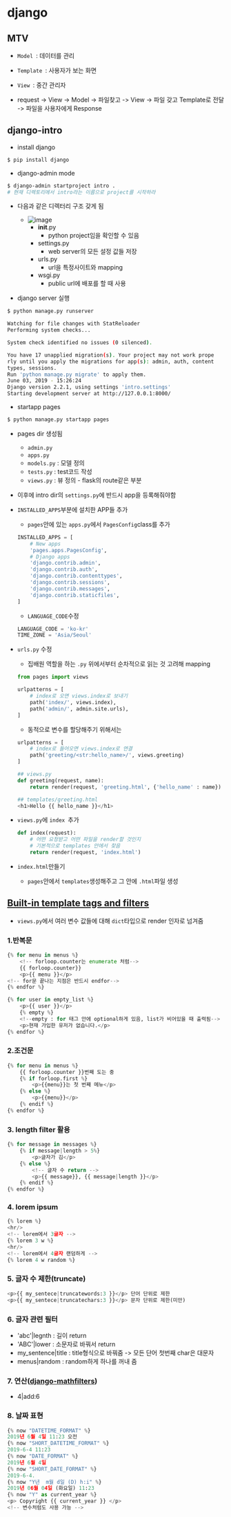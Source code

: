 # django

## MTV

- `Model `: 데이터를 관리
- `Template `: 사용자가 보는 화면
- `View `: 중간 관리자

- request -> View -> Model -> 파일찾고 -> View -> 파일 갖고 Template로 전달 -> 파일을 사용자에게 Response

## django-intro

- install django

```bash
$ pip install django
```

- django-admin mode

```bash
$ django-admin startproject intro .
# 현재 디렉토리에서 intro라는 이름으로 project를 시작하라
```

- 다음과 같은 디렉터리 구조 갖게 됨
  - ![image](https://user-images.githubusercontent.com/28910538/58780370-b4f58280-8613-11e9-970a-8efb84e28ef7.png)	
    - __init__.py 
      - python project임을 확인할 수 있음
    - settings.py
      - web server의 모든 설정 값들 저장
    - urls.py
      - url을 특정사이트와 mapping
    - wsgi.py
      - public url에 배포를 할 때 사용

- django server 실행

```bash
$ python manage.py runserver

Watching for file changes with StatReloader
Performing system checks...

System check identified no issues (0 silenced).

You have 17 unapplied migration(s). Your project may not work prope
rly until you apply the migrations for app(s): admin, auth, content
types, sessions.
Run 'python manage.py migrate' to apply them.
June 03, 2019 - 15:26:24
Django version 2.2.1, using settings 'intro.settings'
Starting development server at http://127.0.0.1:8000/

```

- startapp pages 

```bash
$ python manage.py startapp pages
```

- pages dir 생성됨

  - `admin.py`
  - `apps.py`
  - `models.py` : 모델 정의
  - `tests.py` :  test코드 작성
  - `views.py` : 뷰 정의 - flask의 route같은 부분

- 이후에 intro dir의 `settings.py`에 반드시 app을 등록해줘야함

- `INSTALLED_APPS`부분에 설치한 APP들 추가

  - `pages`안에 있는 `apps.py`에서 `PagesConfig`class를 추가

  ```python
  INSTALLED_APPS = [
      # New apps
      'pages.apps.PagesConfig',
      # Django apps
      'django.contrib.admin',
      'django.contrib.auth',
      'django.contrib.contenttypes',
      'django.contrib.sessions',
      'django.contrib.messages',
      'django.contrib.staticfiles',
  ]
  ```

  - `LANGUAGE_CODE`수정

  ```python
  LANGUAGE_CODE = 'ko-kr'
  TIME_ZONE = 'Asia/Seoul'
  ```

- `urls.py` 수정

  - 집배원 역할을 하는 `.py` 위에서부터 순차적으로 읽는 것 고려해 mapping

  ```python
  from pages import views
  
  urlpatterns = [
      # index로 오면 views.index로 보내기
      path('index/', views.index),
      path('admin/', admin.site.urls),
  ]
  ```

  - 동적으로 변수를 할당해주기 위해서는

  ```python
  urlpatterns = [
      # index로 들어오면 views.index로 연결
      path('greeting/<str:hello_name>/', views.greeting)
  ]
  
  ## views.py
  def greeting(request, name):
      return render(request, 'greeting.html', {'hello_name' : name})
  
  ## templates/greeting.html
  <h1>Hello {{ hello_name }}</h1>
  ```

  

- `views.py`에 `index `추가

  ```python
  def index(request):
      # 어떤 요청받고 어떤 파일을 render할 것인지
      # 기본적으로 templates 안에서 찾음
      return render(request, 'index.html')
  ```

- `index.html`만들기
  
  - `pages`안에서 `templates`생성해주고 그 안에 `.html`파일 생성



## [Built-in template tags and filters](<https://docs.djangoproject.com/ko/2.2/ref/templates/builtins/#if>)

- `views.py`에서 여러 변수 값들에 대해 `dict`타입으로 render 인자로 넘겨줌

### 1.반복문

```python
{% for menu in menus %}
	<!-- forloop.counter는 enumerate 처럼-->
	{{ forloop.counter}}
	<p>{{ menu }}</p>
<!-- for문 끝나는 지점은 반드시 endfor-->
{% endfor %}

{% for user in empty_list %}
	<p>{{ user }}</p>
	{% empty %}
	<!--empty : for 태그 안에 optional하게 있음, list가 비어있을 때 출력됨-->
    <p>현재 가입한 유저가 없습니다.</p>
{% endfor %}

```

### 2.조건문

```python
{% for menu in menus %}
	{{ forloop.counter }}번째 도는 중
	{% if forloop.first %}
		<p>{{menu}}는 첫 번째 메뉴</p>
	{% else %}
		<p>{{menu}}</p>
	{% endif %}
{% endfor %}
```



###  3. length filter 활용

```python
{% for message in messages %}
	{% if message|length > 5%}
		<p>글자가 김</p>
	{% else %}
    	<!-- 글자 수 return -->
		<p>{{ message}}, {{ message|length }}</p>
	{% endif %}
{% endfor %}
```

### 4. lorem ipsum

```python
{% lorem %}
<hr/>
<!-- lorem에서 3글자 -->
{% lorem 3 w %}
<hr/>
<!-- lorem에서 4글자 랜덤하게 -->
{% lorem 4 w random %}
```

### 5.  글자 수 제한(truncate)

```python
<p>{{ my_sentece|truncatewords:3 }}</p> 단어 단위로 제한
<p>{{ my_sentece|truncatechars:3 }}</p> 문자 단위로 제한(미만)
```

### 6. 글자 관련 필터

- 'abc'|legnth : 길이 return
- 'ABC'|lower : 소문자로 바꿔서 return
- my_sentence|title : title형식으로 바꿔줌 -> 모든 단어 첫번째 char은 대문자
- menus|random : random하게 하나를 꺼내 줌

### 7. 연산([django-mathfilters](<https://pypi.org/project/django-mathfilters/>))

- 4|add:6

### 8. 날짜 표현

```python
{% now "DATETIME_FORMAT" %}
2019년 6월 4일 11:23 오전
{% now "SHORT_DATETIME_FORMAT" %}
2019-6-4 11:23
{% now "DATE_FORMAT" %}
2019년 6월 4일
{% now "SHORT_DATE_FORMAT" %}
2019-6-4.
{% now "Y년  m월 d일 (D) h:i" %}
2019년 06월 04일 (화요일) 11:23
{% now "Y" as current_year %}
<p> Copyright {{ current_year }} </p>
<!-- 변수처럼도 사용 가능 -->
```

